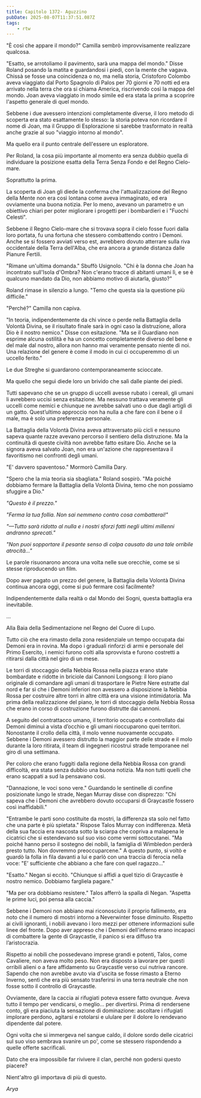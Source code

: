 ```yaml
---
title: Capitolo 1372- Aguzzino
pubDate: 2025-08-07T11:37:51.087Z
tags:
    - rtw
---
```



"È così che appare il mondo?" Camilla sembrò improvvisamente realizzare qualcosa.


"Esatto, se arrotoliamo il pavimento, sarà una mappa del mondo." Disse Roland posando la matita e guardandosi i piedi, con la mente che vagava. Chissà se fosse una coincidenza o no, ma nella storia, Cristoforo Colombo aveva viaggiato dal Porto Spagnolo di Palos per 70 giorni e 70 notti ed era arrivato nella terra che ora si chiama America, riscrivendo così la mappa del mondo. Joan aveva viaggiato in modo simile ed era stata la prima a scoprire l'aspetto generale di quel mondo.


Sebbene i due avessero intenzioni completamente diverse, il loro metodo di scoperta era stato esattamente lo stesso: la storia poteva non ricordare il nome di Joan, ma il Gruppo di Esplorazione si sarebbe trasformato in realtà anche grazie al suo "viaggio intorno al mondo".


Ma quello era il punto centrale dell'essere un esploratore.


Per Roland, la cosa più importante al momento era senza dubbio quella di individuare la posizione esatta della Terra Senza Fondo e del Regno Cielo-mare.


Soprattutto la prima.


La scoperta di Joan gli diede la conferma che l'attualizzazione del Regno della Mente non era così lontana come aveva immaginato, ed era ovviamente una buona notizia. Per lo meno, avevano un parametro e un obiettivo chiari per poter migliorare i progetti per i bombardieri e i "Fuochi Celesti".


Sebbene il Regno Cielo-mare che si trovava sopra il cielo fosse fuori dalla loro portata, fu una fortuna che stessero combattendo contro i Demoni. Anche se si fossero avviati verso est, avrebbero dovuto atterrare sulla riva occidentale della Terra dell'Alba, che era ancora a grande distanza dalle Pianure Fertili.


"Rimane un'ultima domanda." Sbuffò Usignolo. "Chi è la donna che Joan ha incontrato sull'Isola d'Ombra? Non c'erano tracce di abitanti umani lì, e se è qualcuno mandato da Dio, non abbiamo motivo di aiutarla, giusto?"


Roland rimase in silenzio a lungo. "Temo che questa sia la questione più difficile."


"Perché?" Camilla non capiva.


"In teoria, indipendentemente da chi vince o perde nella Battaglia della Volontà Divina, se il risultato finale sarà in ogni caso la distruzione, allora Dio è il nostro nemico." Disse con esitazione. "Ma se il Guardiano non esprime alcuna ostilità e ha un concetto completamente diverso del bene e del male dal nostro, allora non hanno mai veramente pensato niente di noi. Una relazione del genere è come il modo in cui ci occuperemmo di un uccello ferito."


Le due Streghe si guardarono contemporaneamente scioccate.


Ma quello che seguì diede loro un brivido che salì dalle piante dei piedi.


Tutti sapevano che se un gruppo di uccelli avesse rubato i cereali, gli umani li avrebbero uccisi senza esitazione. Ma nessuno trattava veramente gli uccelli come nemici e chiunque ne avrebbe salvati uno o due dagli artigli di un gatto. Quest’ultimo approccio non ha nulla a che fare con il bene o il male, ma è solo una preferenza personale.


La Battaglia della Volontà Divina aveva attraversato più cicli e nessuno sapeva quante razze avevano percorso il sentiero della distruzione. Ma la continuità di queste civiltà non avrebbe fatto esitare Dio. Anche se la signora aveva salvato Joan, non era un'azione che rappresentava il favoritismo nei confronti degli umani.


"E' davvero spaventoso." Mormorò Camilla Dary.


"Spero che la mia teoria sia sbagliata." Roland sospirò. "Ma poiché dobbiamo fermare la Battaglia della Volontà Divina, temo che non possiamo sfuggire a Dio."


<em>"Questo è il prezzo."</em>


<em>"Ferma la tua follia. Non sai nemmeno contro cosa combatterai!"</em>


<em>"—Tutto sarà ridotto al nulla e i nostri sforzi fatti negli ultimi millenni andranno sprecati."</em>


<em>"Non puoi sopportare il pesante senso di colpa causato da una tale orribile atrocità..."</em>


Le parole risuonarono ancora una volta nelle sue orecchie, come se si stesse riproducendo un film.


Dopo aver pagato un prezzo del genere, la Battaglia della Volontà Divina continua ancora oggi, come si può fermare così facilmente?


Indipendentemente dalla realtà o dal Mondo dei Sogni, questa battaglia era inevitabile.


…


Alla Baia della Sedimentazione nel Regno del Cuore di Lupo.


Tutto ciò che era rimasto della zona residenziale un tempo occupata dai Demoni era in rovina. Ma dopo i graduali rinforzi di armi e personale del Primo Esercito, i nemici furono colti alla sprovvista e furono costretti a ritirarsi dalla città nel giro di un mese.


Le torri di stoccaggio della Nebbia Rossa nella piazza erano state bombardate e ridotte in briciole dai Cannoni Longsong: il loro piano originale di comandare agli umani di trasportare le Pietre Nere estratte dal nord e far sì che i Demoni inferiori non avessero a disposizione la Nebbia Rossa per costruire altre torri in altre città era una visione intimidatoria. Ma prima della realizzazione del piano, le torri di stoccaggio della Nebbia Rossa che erano in corso di costruzione furono distrutte dai cannoni.


A seguito del contrattacco umano, il territorio occupato e controllato dai Demoni diminuì a vista d’occhio e gli umani rioccuparono quei territori. Nonostante il crollo della città, il molo venne nuovamente occupato. Sebbene i Demoni avessero distrutto la maggior parte delle strade e il molo durante la loro ritirata, il team di ingegneri ricostruì strade temporanee nel giro di una settimana.


Per coloro che erano fuggiti dalla regione della Nebbia Rossa con grandi difficoltà, era stata senza dubbio una buona notizia. Ma non tutti quelli che erano scappati a sud la pensavano così.


"Dannazione, le voci sono vere." Guardando le sentinelle di confine posizionate lungo le strade, Negan Murray disse con disprezzo: "Chi sapeva che i Demoni che avrebbero dovuto occuparsi di Graycastle fossero così inaffidabili."


"Entrambe le parti sono costituite da mostri, la differenza sta solo nel fatto che una parte è più spietata." Rispose Talos Murray con indifferenza. Metà della sua faccia era nascosta sotto la sciarpa che copriva a malapena le cicatrici che si estendevano sul suo viso come vermi sottocutanei. "Ma poiché hanno perso il sostegno dei nobili, la famiglia di Wimbledon perderà presto tutto. Non dovremmo preoccuparcene." A questo punto, si voltò e guardò la folla in fila davanti a lui e parlò con una traccia di ferocia nella voce: "E’ sufficiente che abbiano a che fare con quel ragazzo..."


"Esatto." Negan si eccitò. "Chiunque si affidi a quel tizio di Graycastle è nostro nemico. Dobbiamo fargliela pagare."


"Ma per ora dobbiamo resistere." Talos afferrò la spalla di Negan. "Aspetta le prime luci, poi pensa alla caccia."


Sebbene i Demoni non abbiano mai riconosciuto il proprio fallimento, era noto che il numero di mostri intorno a Neverwinter fosse diminuito. Rispetto ai civili ignoranti, i nobili avevano i loro mezzi per ottenere informazioni sulle linee del fronte. Dopo aver appreso che i Demoni dell'inferno erano incapaci di combattere la gente di Graycastle, il panico si era diffuso tra l’aristocrazia.


Rispetto ai nobili che possedevano imprese grandi e potenti, Talos, come Cavaliere, non aveva molto peso. Non era disposto a lavorare per questi orribili alieni o a fare affidamento su Graycastle verso cui nutriva rancore. Sapendo che non avrebbe avuto via d'uscita se fosse rimasto a Eterno Inverno, sentì che era più sensato trasferirsi in una terra neutrale che non fosse sotto il controllo di Graycastle.


Ovviamente, dare la caccia ai rifugiati poteva essere fatto ovunque. Aveva tutto il tempo per vendicarsi, o meglio... per divertirsi. Prima di rendersene conto, gli era piaciuta la sensazione di dominazione: ascoltare i rifugiati implorare perdono, agitarsi e rotolarsi e ululare per il dolore lo rendevano dipendente dal potere.


Ogni volta che si immergeva nel sangue caldo, il dolore sordo delle cicatrici sul suo viso sembrava svanire un po', come se stessero rispondendo a quelle offerte sacrificali.


Dato che era impossibile far rivivere il clan, perché non godersi questo piacere?


Nient'altro gli importava di più di questo.






<em>Arya</em>
                                


                                



